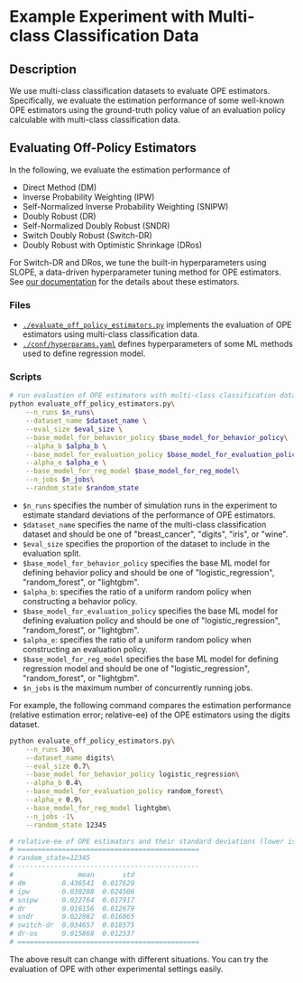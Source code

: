 # Example Experiment with Multi-class Classification Data


## Description

We use multi-class classification datasets to evaluate OPE estimators. Specifically, we evaluate the estimation performance of some well-known OPE estimators using the ground-truth policy value of an evaluation policy calculable with multi-class classification data.

## Evaluating Off-Policy Estimators

In the following, we evaluate the estimation performance of

- Direct Method (DM)
- Inverse Probability Weighting (IPW)
- Self-Normalized Inverse Probability Weighting (SNIPW)
- Doubly Robust (DR)
- Self-Normalized Doubly Robust (SNDR)
- Switch Doubly Robust (Switch-DR)
- Doubly Robust with Optimistic Shrinkage (DRos)

For Switch-DR and DRos, we tune the built-in hyperparameters using SLOPE, a data-driven hyperparameter tuning method for OPE estimators.
See [our documentation](https://zr-obp.readthedocs.io/en/latest/estimators.html) for the details about these estimators.

### Files
- [`./evaluate_off_policy_estimators.py`](./evaluate_off_policy_estimators.py) implements the evaluation of OPE estimators using multi-class classification data.
- [`./conf/hyperparams.yaml`](./conf/hyperparams.yaml) defines hyperparameters of some ML methods used to define regression model.

### Scripts

```bash
# run evaluation of OPE estimators with multi-class classification data
python evaluate_off_policy_estimators.py\
    --n_runs $n_runs\
    --dataset_name $dataset_name \
    --eval_size $eval_size \
    --base_model_for_behavior_policy $base_model_for_behavior_policy\
    --alpha_b $alpha_b \
    --base_model_for_evaluation_policy $base_model_for_evaluation_policy\
    --alpha_e $alpha_e \
    --base_model_for_reg_model $base_model_for_reg_model\
    --n_jobs $n_jobs\
    --random_state $random_state
```
- `$n_runs` specifies the number of simulation runs in the experiment to estimate standard deviations of the performance of OPE estimators.
- `$dataset_name` specifies the name of the multi-class classification dataset and should be one of "breast_cancer", "digits", "iris", or "wine".
- `$eval_size` specifies the proportion of the dataset to include in the evaluation split.
- `$base_model_for_behavior_policy` specifies the base ML model for defining behavior policy and should be one of "logistic_regression", "random_forest", or "lightgbm".
- `$alpha_b`: specifies the ratio of a uniform random policy when constructing a behavior policy.
- `$base_model_for_evaluation_policy` specifies the base ML model for defining evaluation policy and should be one of "logistic_regression", "random_forest", or "lightgbm".
- `$alpha_e`: specifies the ratio of a uniform random policy when constructing an evaluation policy.
- `$base_model_for_reg_model` specifies the base ML model for defining regression model and should be one of "logistic_regression", "random_forest", or "lightgbm".
- `$n_jobs` is the maximum number of concurrently running jobs.

For example, the following command compares the estimation performance (relative estimation error; relative-ee) of the OPE estimators using the digits dataset.

```bash
python evaluate_off_policy_estimators.py\
    --n_runs 30\
    --dataset_name digits\
    --eval_size 0.7\
    --base_model_for_behavior_policy logistic_regression\
    --alpha_b 0.4\
    --base_model_for_evaluation_policy random_forest\
    --alpha_e 0.9\
    --base_model_for_reg_model lightgbm\
    --n_jobs -1\
    --random_state 12345

# relative-ee of OPE estimators and their standard deviations (lower is better).
# =============================================
# random_state=12345
# ---------------------------------------------
#                mean       std
# dm         0.436541  0.017629
# ipw        0.030288  0.024506
# snipw      0.022764  0.017917
# dr         0.016156  0.012679
# sndr       0.022082  0.016865
# switch-dr  0.034657  0.018575
# dr-os      0.015868  0.012537
# =============================================
```

The above result can change with different situations. You can try the evaluation of OPE with other experimental settings easily.

